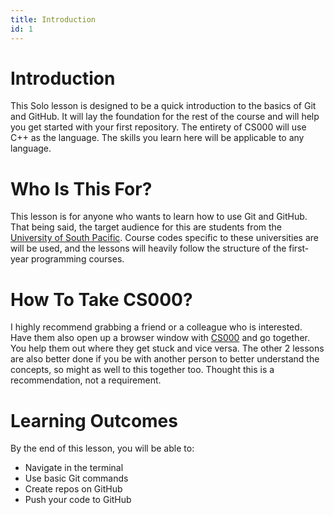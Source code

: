 ```yaml
---
title: Introduction
id: 1
---
```


# Introduction

This Solo lesson is designed to be a quick introduction to the basics of Git and GitHub. It will lay the foundation for the rest of the course and will help you get started with your first repository. The entirety of CS000 will use C++ as the language. The skills you learn here will be applicable to any language.

# Who Is This For?

This lesson is for anyone who wants to learn how to use Git and GitHub. That being said, the target audience for this are students from the [University of South Pacific](https://usp.ac.fj). Course codes specific to these universities are will be used, and the lessons will heavily follow the structure of the first-year programming courses.

# How To Take CS000?

I highly recommend grabbing a friend or a colleague who is interested. Have them also open up a browser window with [CS000](https://cs000.anav.dev) and go together. You help them out where they get stuck and vice versa. The other 2 lessons are also better done if you be with another person to better understand the concepts, so might as well to this together too. Thought this is a recommendation, not a requirement.

# Learning Outcomes

By the end of this lesson, you will be able to:

-   Navigate in the terminal
-   Use basic Git commands
-   Create repos on GitHub
-   Push your code to GitHub
